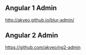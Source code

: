 

## Angular 1 Admin

http://akveo.github.io/blur-admin/


## Angular 2 Admin

https://github.com/akveo/ng2-admin